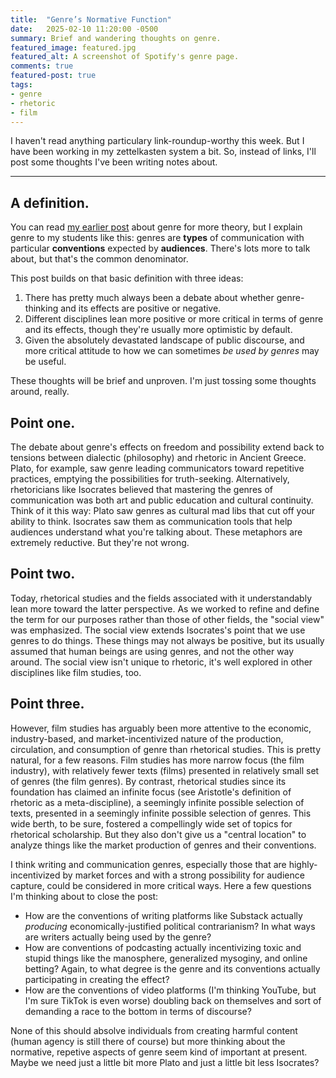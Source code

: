 ```yaml
---
title:  "Genre’s Normative Function"
date:   2025-02-10 11:20:00 -0500
summary: Brief and wandering thoughts on genre. 
featured_image: featured.jpg
featured_alt: A screenshot of Spotify's genre page.
comments: true
featured-post: true
tags:
- genre
- rhetoric
- film
---
```


I haven't read anything particulary link-roundup-worthy this week. But I have been working in my zettelkasten system a bit. So, instead of links, I'll post some thoughts I've been writing notes about.

-------

## A definition.

You can read [my earlier post](/posts/2022/06/what-is-genre/) about genre for more theory, but I explain genre to my students like this: genres are **types** of communication with particular **conventions** expected by **audiences**. There's lots more to talk about, but that's the common denominator.

This post builds on that basic definition with three ideas:

1. There has pretty much always been a debate about whether genre-thinking and its effects are positive or negative.
2. Different disciplines lean more positive or more critical in terms of genre and its effects, though they're usually more optimistic by default.
3. Given the absolutely devastated landscape of public discourse, and more critical attitude to how we can sometimes _be used by genres_ may be useful.

These thoughts will be brief and unproven. I'm just tossing some thoughts around, really.

## Point one.

The debate about genre's effects on freedom and possibility extend back to tensions between dialectic (philosophy) and rhetoric in Ancient Greece. Plato, for example, saw genre leading communicators toward repetitive practices, emptying the possibilities for truth-seeking. Alternatively, rhetoricians like Isocrates believed that mastering the genres of communication was both art and public education and cultural continuity. Think of it this way: Plato saw genres as cultural mad libs that cut off your ability to think. Isocrates saw them as communication tools that help audiences understand what you're talking about. These metaphors are extremely reductive. But they're not wrong.

## Point two.

Today, rhetorical studies and the fields associated with it understandably lean more toward the latter perspective. As we worked to refine and define the term for our purposes rather than those of other fields, the "social view" was emphasized. The social view extends Isocrates's point that we use genres to do things. These things may not always be positive, but its usually assumed that human beings are using genres, and not the other way around. The social view isn't unique to rhetoric, it's well explored in other disciplines like film studies, too.

## Point three.

However, film studies has arguably been more attentive to the economic, industry-based, and market-incentivized nature of the production, circulation, and consumption of genre than rhetorical studies. This is pretty natural, for a few reasons.  Film studies has more narrow focus (the film industry), with relatively fewer texts (films) presented in relatively small set of genres (the film genres). By contrast, rhetorical studies since its foundation has claimed an infinite focus (see Aristotle's definition of rhetoric as a meta-discipline), a seemingly infinite possible selection of texts, presented in a seemingly infinite possible selection of genres. This wide berth, to be sure, fostered a compellingly wide set of topics for rhetorical scholarship. But they also don't give us a "central location" to analyze things like the market production of genres and their conventions.

I think writing and communication genres, especially those that are highly-incentivized by market forces and with a strong possibility for audience capture, could be considered in more critical ways. Here a few questions I'm thinking about to close the post:

* How are the conventions of writing platforms like Substack actually _producing_ economically-justified political contrarianism? In what ways are writers actually being used by the genre?
* How are conventions of podcasting actually incentivizing toxic and stupid things like the manosphere, generalized mysoginy, and online betting? Again, to what degree is the genre and its conventions actually participating in creating the effect?
* How are the conventions of video platforms (I'm thinking YouTube, but I'm sure TikTok is even worse) doubling back on themselves and sort of demanding a race to the bottom in terms of discourse?

None of this should absolve individuals from creating harmful content (human agency is still there of course) but more thinking about the normative, repetive aspects of genre seem kind of important at present. Maybe we need just a little bit more Plato and just a little bit less Isocrates?
